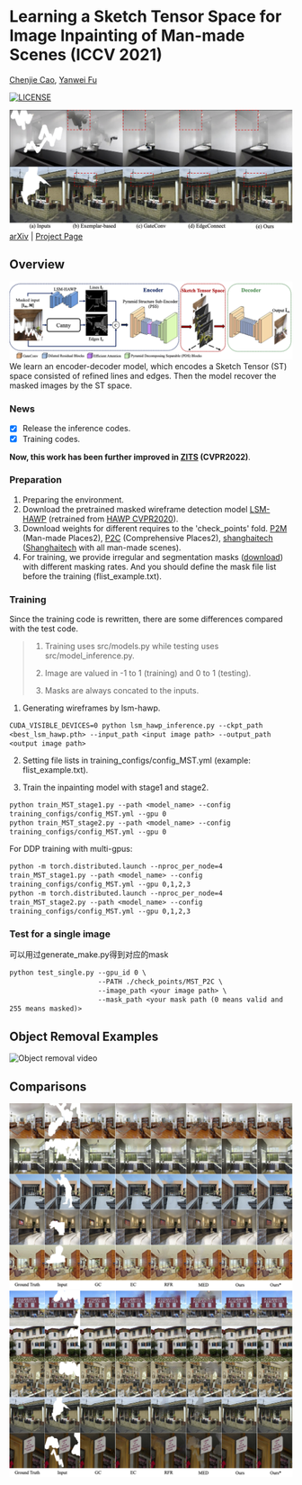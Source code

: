 # Learning a Sketch Tensor Space for Image Inpainting of Man-made Scenes (ICCV 2021)

[Chenjie Cao](https://github.com/ewrfcas),
[Yanwei Fu](http://yanweifu.github.io/)

[![LICENSE](https://img.shields.io/github/license/ewrfcas/MST_inpainting)](https://github.com/ewrfcas/MST_inpainting/blob/main/LICENSE)

![teaser](assets/teaser_new.png)
[arXiv](https://arxiv.org/abs/2103.15087) | [Project Page](https://ewrfcas.github.io/MST_inpainting/)


## Overview
![teaser](assets/overview_new1.png)
We learn an encoder-decoder model, which encodes a Sketch Tensor (ST) space consisted of refined lines and edges. 
Then the model recover the masked images by the ST space. 

### News
- [x] Release the inference codes.
- [x] Training codes.

**Now, this work has been further improved in [ZITS](https://github.com/DQiaole/ZITS_inpainting) (CVPR2022)**.

[comment]: <> "- [ ] Release the GUI codes."

### Preparation
1. Preparing the environment. 
2. Download the pretrained masked wireframe detection model [LSM-HAWP](https://drive.google.com/drive/folders/1yg4Nc20D34sON0Ni_IOezjJCFHXKGWUW?usp=sharing) (retrained from [HAWP CVPR2020](https://github.com/cherubicXN/hawp)).
3. Download weights for different requires to the 'check_points' fold. 
   [P2M](https://drive.google.com/drive/folders/1uQAzfYvRIAE-aSpYRJbJo-2vBiwit0TK?usp=sharing) (Man-made Places2), 
   [P2C](https://drive.google.com/drive/folders/1td0SNBdSdzMdj4Ei_GnMmglFYOgwUcM0?usp=sharing) (Comprehensive Places2), 
   [shanghaitech](https://drive.google.com/drive/folders/1VsHSRGBpGWjTP-LLZPrtW-DQan3FRnEl?usp=sharing) ([Shanghaitech](https://github.com/huangkuns/wireframe) with all man-made scenes).
4. For training, we provide irregular and segmentation masks ([download](https://drive.google.com/drive/folders/1eU6VaTWGdgCXXWueCXilt6oxHdONgUgf?usp=sharing)) with different masking rates. And you should define the mask file list before the training (flist_example.txt).  

### Training

Since the training code is rewritten, there are some differences compared with the test code.

> 1. Training uses src/models.py while testing uses src/model_inference.py.
> 
> 2. Image are valued in -1 to 1 (training) and 0 to 1 (testing).
> 
> 3. Masks are always concated to the inputs.

1. Generating wireframes by lsm-hawp.
```
CUDA_VISIBLE_DEVICES=0 python lsm_hawp_inference.py --ckpt_path <best_lsm_hawp.pth> --input_path <input image path> --output_path <output image path>
```

2. Setting file lists in training_configs/config_MST.yml (example: flist_example.txt).

3. Train the inpainting model with stage1 and stage2.
```
python train_MST_stage1.py --path <model_name> --config training_configs/config_MST.yml --gpu 0
python train_MST_stage2.py --path <model_name> --config training_configs/config_MST.yml --gpu 0
```
For DDP training with multi-gpus:
```
python -m torch.distributed.launch --nproc_per_node=4 train_MST_stage1.py --path <model_name> --config training_configs/config_MST.yml --gpu 0,1,2,3
python -m torch.distributed.launch --nproc_per_node=4 train_MST_stage2.py --path <model_name> --config training_configs/config_MST.yml --gpu 0,1,2,3
```

### Test for a single image

可以用过generate_make.py得到对应的mask

```
python test_single.py --gpu_id 0 \
                      --PATH ./check_points/MST_P2C \
                      --image_path <your image path> \
                      --mask_path <your mask path (0 means valid and 255 means masked)>
```

## Object Removal Examples
![Object removal video](assets/video.gif)

## Comparisons
![ST](assets/shanghaitech_comparisons.png)
![Places2](assets/places2_comparisons.png)